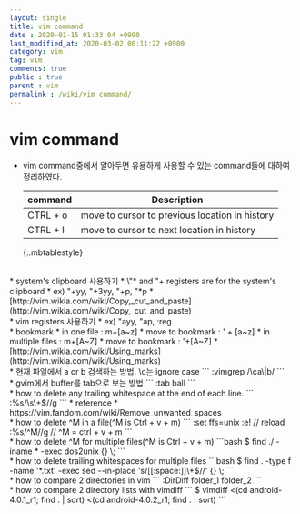 ```yaml
---
layout: single
title: vim command
date : 2020-01-15 01:33:04 +0900
last_modified_at: 2020-03-02 00:11:22 +0900
category: vim
tag: vim
comments: true
public : true
parent : vim
permalink : /wiki/vim_command/
---
```


# vim command
* vim command중에서 알아두면 유용하게 사용할 수 있는 command들에 대하여 정리하였다.


    | command | Description |
    | ------- | ----------- |
    | CTRL + o | move to cursor to previous location in history |
    | CTRL + I | move to cursor to next location in history |
    {:.mbtablestyle}

<br />
* system's clipboard 사용하기
  * \"* and "+ registers are for the system's clipboard
      * ex) "+yy, "+3yy, "+p, "*p
  * [http://vim.wikia.com/wiki/Copy,_cut_and_paste](http://vim.wikia.com/wiki/Copy,_cut_and_paste)

<br />
* vim registers 사용하기
  * ex) "ayy, "ap, :reg

<br />
* bookmark
  * in one file : m+[a~z]
  * move to bookmark : '  + [a~z]
  * in multiple files : m+[A~Z]
  * move to bookmark : '+[A~Z]
  *  [http://vim.wikia.com/wiki/Using_marks](http://vim.wikia.com/wiki/Using_marks)

<br />
* 현재 파일에서 a or b 검색하는 방법. \c는 ignore case
```
   :vimgrep /\ca\|b/ <CTRL-R><SHIFT-%>
```

<br />
* gvim에서 buffer를 tab으로 보는 방법
```
   :tab ball
```

<br />
* how to delete any trailing whitespace at the end of each line.
```
  :%s/\s\+$//g
```
  * reference
    * https://vim.fandom.com/wiki/Remove_unwanted_spaces

<br />
* how to delete ^M in a file(^M is Ctrl + v + m)
```
   :set ffs=unix
   :e!                   // reload
   :%s/^M//g             // ^M = ctrl + v + m
```

<br />
* how to delete ^M for multiple files(^M is Ctrl + v + m)
 ```bash
    $ find ./ -iname * -exec dos2unix {} \;
 ```

<br />
* how to delete trailing whitespaces for multiple files
 ```bash
    $ find . -type f -name '*.txt' -exec sed --in-place 's/[[:space:]]\+$//' {} \;
 ```

<br />
* how to compare 2 directories in vim
```
   :DirDiff folder_1 folder_2
```

<br />
* how to compare 2 directory lists with vimdiff
```
   $ vimdiff <(cd android-4.0.1_r1; find . | sort) <(cd android-4.0.2_r1; find . | sort)
```
